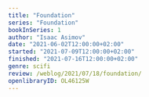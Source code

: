 ```yaml
---
title: "Foundation"
series: "Foundation"
bookInSeries: 1
author: "Isaac Asimov"
date: "2021-06-02T12:00:00+02:00"
started: "2021-07-09T12:00:00+02:00"
finished: "2021-07-16T12:00:00+02:00"
genre: scifi
review: /weblog/2021/07/18/foundation/
openlibraryID: OL46125W
---
```

